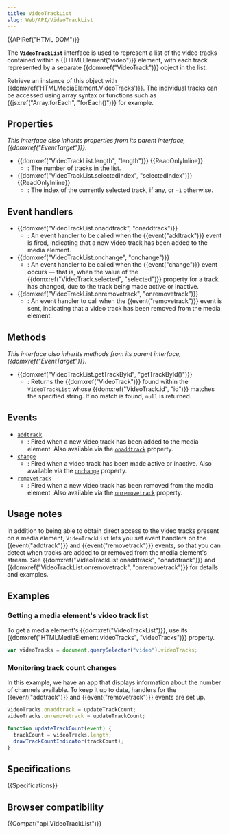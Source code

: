 ```yaml
---
title: VideoTrackList
slug: Web/API/VideoTrackList
---
```

{{APIRef("HTML DOM")}}

The **`VideoTrackList`** interface is used to represent a list of the video tracks contained within a {{HTMLElement("video")}} element, with each track represented by a separate {{domxref("VideoTrack")}} object in the list.

Retrieve an instance of this object with {{domxref('HTMLMediaElement.VideoTracks')}}. The individual tracks can be accessed using array syntax or functions such as {{jsxref("Array.forEach", "forEach()")}} for example.

## Properties

_This interface also inherits properties from its parent interface, {{domxref("EventTarget")}}._

- {{domxref("VideoTrackList.length", "length")}} {{ReadOnlyInline}}
  - : The number of tracks in the list.
- {{domxref("VideoTrackList.selectedIndex", "selectedIndex")}} {{ReadOnlyInline}}
  - : The index of the currently selected track, if any, or `−1` otherwise.

## Event handlers

- {{domxref("VideoTrackList.onaddtrack", "onaddtrack")}}
  - : An event handler to be called when the {{event("addtrack")}} event is fired, indicating that a new video track has been added to the media element.
- {{domxref("VideoTrackList.onchange", "onchange")}}
  - : An event handler to be called when the {{event("change")}} event occurs — that is, when the value of the {{domxref("VideoTrack.selected", "selected")}} property for a track has changed, due to the track being made active or inactive.
- {{domxref("VideoTrackList.onremovetrack", "onremovetrack")}}
  - : An event handler to call when the {{event("removetrack")}} event is sent, indicating that a video track has been removed from the media element.

## Methods

_This interface also inherits methods from its parent interface, {{domxref("EventTarget")}}._

- {{domxref("VideoTrackList.getTrackById", "getTrackById()")}}
  - : Returns the {{domxref("VideoTrack")}} found within the `VideoTrackList` whose {{domxref("VideoTrack.id", "id")}} matches the specified string. If no match is found, `null` is returned.

## Events

- [`addtrack`](/zh-CN/docs/Web/API/VideoTrackList/addtrack_event)
  - : Fired when a new video track has been added to the media element.
    Also available via the [`onaddtrack`](/zh-CN/docs/Web/API/VideoTrackList/onaddtrack) property.
- [`change`](/zh-CN/docs/Web/API/VideoTrackList/change_event)
  - : Fired when a video track has been made active or inactive.
    Also available via the [`onchange`](/zh-CN/docs/Web/API/VideoTrackList/onchange) property.
- [`removetrack`](/zh-CN/docs/Web/API/VideoTrackList/removetrack_event)
  - : Fired when a new video track has been removed from the media element.
    Also available via the [`onremovetrack`](/zh-CN/docs/Web/API/VideoTrackList/onremovetrack) property.

## Usage notes

In addition to being able to obtain direct access to the video tracks present on a media element, `VideoTrackList` lets you set event handlers on the {{event("addtrack")}} and {{event("removetrack")}} events, so that you can detect when tracks are added to or removed from the media element's stream. See {{domxref("VideoTrackList.onaddtrack", "onaddtrack")}} and {{domxref("VideoTrackList.onremovetrack", "onremovetrack")}} for details and examples.

## Examples

### Getting a media element's video track list

To get a media element's {{domxref("VideoTrackList")}}, use its {{domxref("HTMLMediaElement.videoTracks", "videoTracks")}} property.

```js
var videoTracks = document.querySelector("video").videoTracks;
```

### Monitoring track count changes

In this example, we have an app that displays information about the number of channels available. To keep it up to date, handlers for the {{event("addtrack")}} and {{event("removetrack")}} events are set up.

```js
videoTracks.onaddtrack = updateTrackCount;
videoTracks.onremovetrack = updateTrackCount;

function updateTrackCount(event) {
  trackCount = videoTracks.length;
  drawTrackCountIndicator(trackCount);
}
```

## Specifications

{{Specifications}}

## Browser compatibility

{{Compat("api.VideoTrackList")}}
